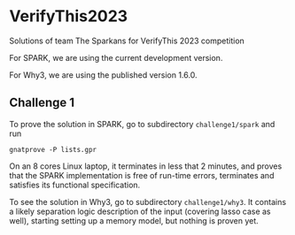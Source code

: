 # VerifyThis2023
Solutions of team The Sparkans for VerifyThis 2023 competition

For SPARK, we are using the current development version.

For Why3, we are using the published version 1.6.0.

## Challenge 1

To prove the solution in SPARK, go to subdirectory `challenge1/spark` and run

```
gnatprove -P lists.gpr
```

On an 8 cores Linux laptop, it terminates in less that 2 minutes, and proves
that the SPARK implementation is free of run-time errors, terminates and
satisfies its functional specification.

To see the solution in Why3, go to subdirectory `challenge1/why3`. It contains
a likely separation logic description of the input (covering lasso case as
well), starting setting up a memory model, but nothing is proven yet.

